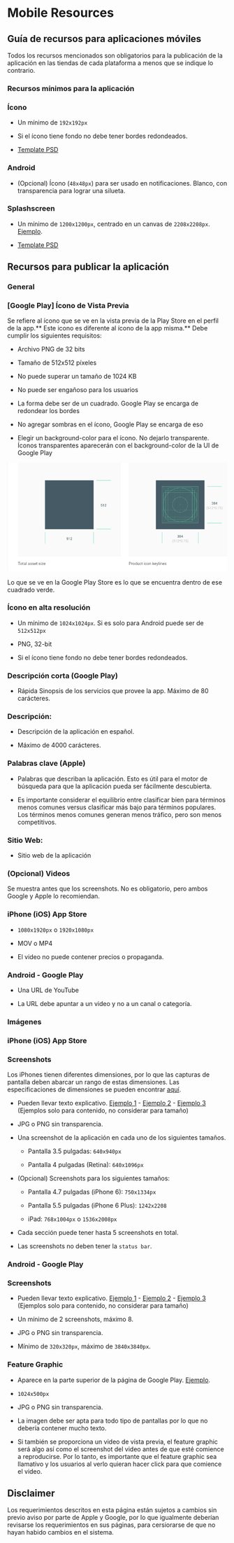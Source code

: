# Mobile Resources

## Guía de recursos para aplicaciones móviles

Todos los recursos mencionados son obligatorios para la publicación de la aplicación en las tiendas de cada plataforma a menos que se indique lo contrario.

### Recursos mínimos para la aplicación

### Ícono

* Un mínimo de `192x192px`

* Si el ícono tiene fondo no debe tener bordes redondeados.

* [Template PSD](http://code.ionicframework.com/resources/icon.psd)

### Android

* (Opcional) Ícono (`48x48px`) para ser usado en notificaciones. Blanco, con transparencia para lograr una silueta.

### Splashscreen

* Un mínimo de `1200x1200px`, centrado en un canvas de `2208x2208px`. [Ejemplo](http://i.imgur.com/cHU7zue.png).

* [Template PSD](http://code.ionicframework.com/resources/splash.psd)





## Recursos para publicar la aplicación

### General



### [Google Play] Ícono de Vista Previa

Se refiere al ícono que se ve en la vista previa de la Play Store en el perfil de la app.** Este icono es diferente al ícono de la app misma.** Debe cumplir los siguientes requisitos:

* Archivo PNG de 32 bits



* Tamaño de 512x512 píxeles

* No puede superar un tamaño de 1024 KB

* No puede ser engañoso para los usuarios

* La forma debe ser de un cuadrado. Google Play se encarga de redondear los bordes

* No agregar sombras en el ícono, Google Play se encarga de eso

* Elegir un background-color para el ícono. No dejarlo transparente. Íconos transparentes aparecerán con el background-color de la UI de Google Play

<img src='assets/mobile-resources-1.png'/>

Lo que se ve en la Google Play Store es lo que se encuentra dentro de ese cuadrado verde.

### Ícono en alta resolución

* Un mínimo de `1024x1024px`. Si es solo para Android puede ser de `512x512px`

* PNG, 32-bit

* Si el ícono tiene fondo no debe tener bordes redondeados.

### Descripción corta (Google Play)

* Rápida Sinopsis de los servicios que provee la app. Máximo de 80 carácteres.

### Descripción:

* Descripción de la aplicación en español.

* Máximo de 4000 carácteres.

### Palabras clave (Apple)

* Palabras que describan la aplicación. Esto es útil para el motor de búsqueda para que la aplicación pueda ser fácilmente descubierta.

* Es importante considerar el equilibrio entre clasificar bien para términos menos comunes versus clasificar más bajo para términos populares. Los términos menos comunes generan menos tráfico, pero son menos competitivos.

### Sitio Web:

* Sitio web de la aplicación

### (Opcional) Videos

Se muestra antes que los screenshots. No es obligatorio, pero ambos Google y Apple lo recomiendan.

### iPhone (iOS) App Store

* `1080x1920px` o `1920x1080px`

* MOV o MP4

* El video no puede contener precios o propaganda.

### Android - Google Play

* Una URL de YouTube

* La URL debe apuntar a un video y no a un canal o categoría.

### Imágenes

### iPhone (iOS) App Store

### Screenshots

Los iPhones tienen diferentes dimensiones, por lo que las capturas de pantalla deben abarcar un rango de estas dimensiones. Las especificaciones de dimensiones se pueden encontrar [aquí](https://developer.apple.com/help/app-store-connect/reference/screenshot-specifications).

* Pueden llevar texto explicativo. [Ejemplo 1](https://i.imgur.com/qiI5wYV.jpg) - [Ejemplo 2](https://i.imgur.com/PvhLGqE.jpg) - [Ejemplo 3](https://i.imgur.com/8kLwz4w.jpg) (Ejemplos solo para contenido, no considerar para tamaño)

* JPG o PNG sin transparencia.

* Una screenshot de la aplicación en cada uno de los siguientes tamaños.

    * Pantalla 3.5 pulgadas: `640x940px`

    * Pantalla 4 pulgadas (Retina): `640x1096px`

* (Opcional) Screenshots para los siguientes tamaños:

    * Pantalla 4.7 pulgadas (iPhone 6): `750x1334px`

    * Pantalla 5.5 pulgadas (iPhone 6 Plus): `1242x2208`

    * iPad: `768x1004px` o `1536x2008px`

* Cada sección puede tener hasta 5 screenshots en total.

* Las screenshots no deben tener la `status bar`.

### Android - Google Play

### Screenshots

* Pueden llevar texto explicativo. [Ejemplo 1](https://i.imgur.com/SYGKwnl.jpg) - [Ejemplo 2](https://i.imgur.com/EsdqOta.jpg) - [Ejemplo 3](http://i.imgur.com/KQICzi7.jpg) (Ejemplos solo para contenido, no considerar para tamaño)

* Un mínimo de 2 screenshots, máximo 8.

* JPG o PNG sin transparencia.

* Mínimo de `320x320px`, máximo de `3840x3840px`.

### Feature Graphic

* Aparece en la parte superior de la página de Google Play. [Ejemplo](http://i.imgur.com/cdcFMWb.jpg).

* `1024x500px`

* JPG o PNG sin transparencia.

* La imagen debe ser apta para todo tipo de pantallas por lo que no debería contener mucho texto.

* Si también se proporciona un video de vista previa, el feature graphic será algo así como el screenshot del video antes de que esté comience a reproducirse. Por lo tanto, es importante que el feature graphic sea llamativo y los usuarios al verlo quieran hacer click para que comience el video.

## Disclaimer

Los requerimientos descritos en esta página están sujetos a cambios sin previo aviso por parte de Apple y Google, por lo que igualmente deberían revisarse los requerimientos en sus páginas, para cersiorarse de que no hayan habido cambios en el sistema.




